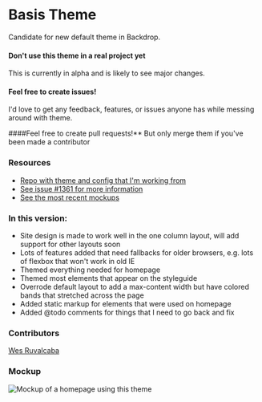 # Basis Theme
Candidate for new default theme in Backdrop.

#### Don't use this theme in a real project yet
This is currently in alpha and is likely to see major changes.

#### Feel free to create issues!
I'd love to get any feedback, features, or issues anyone has while messing around with theme.

####Feel free to create pull requests!**
But only merge them if you've been made a contributor

### Resources
* [Repo with theme and config that I'm working from](https://github.com/wesruv/backdrop-starter-theme)
* [See issue #1361 for more information](https://github.com/backdrop/backdrop-issues/issues/1361)
* [See the most recent mockups](https://github.com/backdrop/backdrop-issues/issues/1361#issuecomment-185977384)

### In this version:
* Site design is made to work well in the one column layout, will add support for other layouts soon
* Lots of features added that need fallbacks for older browsers, e.g. lots of flexbox that won't work in old IE
* Themed everything needed for homepage
* Themed most elements that appear on the styleguide
* Overrode default layout to add a max-content width but have colored bands that stretched across the page
* Added static markup for elements that were used on homepage
* Added @todo comments for things that I need to go back and fix


### Contributors
[Wes Ruvalcaba](https://github.com/wesruv)

### Mockup
![Mockup of a homepage using this theme](https://cloud.githubusercontent.com/assets/5607236/13161958/51abbb88-d66f-11e5-8479-5344b177ccf0.png)
